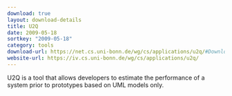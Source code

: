 ```yaml
---
download: true
layout: download-details
title: U2Q
date: 2009-05-18
sortkey: "2009-05-18"
category: tools
download-url: https://net.cs.uni-bonn.de/wg/cs/applications/u2q/#Download
website-url: https://iv.cs.uni-bonn.de/wg/cs/applications/u2q/
---
```


U2Q is a tool that allows developers to estimate the performance of a system prior to prototypes based on UML models only.
